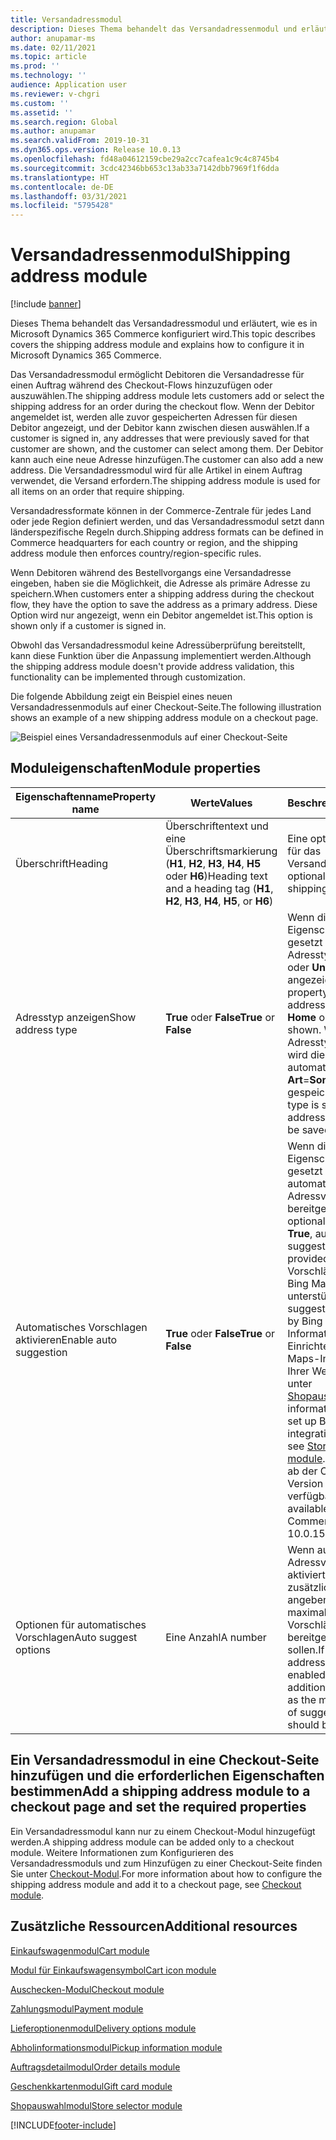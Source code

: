 ```yaml
---
title: Versandadressmodul
description: Dieses Thema behandelt das Versandadressenmodul und erläutert, wie es in Microsoft Dynamics 365 Commerce konfiguriert wird.
author: anupamar-ms
ms.date: 02/11/2021
ms.topic: article
ms.prod: ''
ms.technology: ''
audience: Application user
ms.reviewer: v-chgri
ms.custom: ''
ms.assetid: ''
ms.search.region: Global
ms.author: anupamar
ms.search.validFrom: 2019-10-31
ms.dyn365.ops.version: Release 10.0.13
ms.openlocfilehash: fd48a04612159cbe29a2cc7cafea1c9c4c8745b4
ms.sourcegitcommit: 3cdc42346bb653c13ab33a7142dbb7969f1f6dda
ms.translationtype: HT
ms.contentlocale: de-DE
ms.lasthandoff: 03/31/2021
ms.locfileid: "5795428"
---
```

# <a name="shipping-address-module"></a><span data-ttu-id="d8f26-103">Versandadressenmodul</span><span class="sxs-lookup"><span data-stu-id="d8f26-103">Shipping address module</span></span>

[!include [banner](includes/banner.md)]

<span data-ttu-id="d8f26-104">Dieses Thema behandelt das Versandadressmodul und erläutert, wie es in Microsoft Dynamics 365 Commerce konfiguriert wird.</span><span class="sxs-lookup"><span data-stu-id="d8f26-104">This topic describes covers the shipping address module and explains how to configure it in Microsoft Dynamics 365 Commerce.</span></span>

<span data-ttu-id="d8f26-105">Das Versandadressmodul ermöglicht Debitoren die Versandadresse für einen Auftrag während des Checkout-Flows hinzuzufügen oder auszuwählen.</span><span class="sxs-lookup"><span data-stu-id="d8f26-105">The shipping address module lets customers add or select the shipping address for an order during the checkout flow.</span></span> <span data-ttu-id="d8f26-106">Wenn der Debitor angemeldet ist, werden alle zuvor gespeicherten Adressen für diesen Debitor angezeigt, und der Debitor kann zwischen diesen auswählen.</span><span class="sxs-lookup"><span data-stu-id="d8f26-106">If a customer is signed in, any addresses that were previously saved for that customer are shown, and the customer can select among them.</span></span> <span data-ttu-id="d8f26-107">Der Debitor kann auch eine neue Adresse hinzufügen.</span><span class="sxs-lookup"><span data-stu-id="d8f26-107">The customer can also add a new address.</span></span> <span data-ttu-id="d8f26-108">Die Versandadressmodul wird für alle Artikel in einem Auftrag verwendet, die Versand erfordern.</span><span class="sxs-lookup"><span data-stu-id="d8f26-108">The shipping address module is used for all items on an order that require shipping.</span></span>

<span data-ttu-id="d8f26-109">Versandadressformate können in der Commerce-Zentrale für jedes Land oder jede Region definiert werden, und das Versandadressmodul setzt dann länderspezifische Regeln durch.</span><span class="sxs-lookup"><span data-stu-id="d8f26-109">Shipping address formats can be defined in Commerce headquarters for each country or region, and the shipping address module then enforces country/region-specific rules.</span></span>

<span data-ttu-id="d8f26-110">Wenn Debitoren während des Bestellvorgangs eine Versandadresse eingeben, haben sie die Möglichkeit, die Adresse als primäre Adresse zu speichern.</span><span class="sxs-lookup"><span data-stu-id="d8f26-110">When customers enter a shipping address during the checkout flow, they have the option to save the address as a primary address.</span></span> <span data-ttu-id="d8f26-111">Diese Option wird nur angezeigt, wenn ein Debitor angemeldet ist.</span><span class="sxs-lookup"><span data-stu-id="d8f26-111">This option is shown only if a customer is signed in.</span></span>

<span data-ttu-id="d8f26-112">Obwohl das Versandadressmodul keine Adressüberprüfung bereitstellt, kann diese Funktion über die Anpassung implementiert werden.</span><span class="sxs-lookup"><span data-stu-id="d8f26-112">Although the shipping address module doesn't provide address validation, this functionality can be implemented through customization.</span></span>

<span data-ttu-id="d8f26-113">Die folgende Abbildung zeigt ein Beispiel eines neuen Versandadressenmoduls auf einer Checkout-Seite.</span><span class="sxs-lookup"><span data-stu-id="d8f26-113">The following illustration shows an example of a new shipping address module on a checkout page.</span></span>

![Beispiel eines Versandadressenmoduls auf einer Checkout-Seite](./media/ecommerce-shippingaddress.PNG)

## <a name="module-properties"></a><span data-ttu-id="d8f26-115">Moduleigenschaften</span><span class="sxs-lookup"><span data-stu-id="d8f26-115">Module properties</span></span>

| <span data-ttu-id="d8f26-116">Eigenschaftenname</span><span class="sxs-lookup"><span data-stu-id="d8f26-116">Property name</span></span> | <span data-ttu-id="d8f26-117">Werte</span><span class="sxs-lookup"><span data-stu-id="d8f26-117">Values</span></span> | <span data-ttu-id="d8f26-118">Beschreibung</span><span class="sxs-lookup"><span data-stu-id="d8f26-118">Description</span></span> |
|---------------|--------|-------------|
| <span data-ttu-id="d8f26-119">Überschrift</span><span class="sxs-lookup"><span data-stu-id="d8f26-119">Heading</span></span> | <span data-ttu-id="d8f26-120">Überschriftentext und eine Überschriftsmarkierung (**H1**, **H2**, **H3**, **H4**, **H5** oder **H6**)</span><span class="sxs-lookup"><span data-stu-id="d8f26-120">Heading text and a heading tag (**H1**, **H2**, **H3**, **H4**, **H5**, or **H6**)</span></span> | <span data-ttu-id="d8f26-121">Eine optionale Überschrift für das Versandadressmodul.</span><span class="sxs-lookup"><span data-stu-id="d8f26-121">An optional heading for the shipping address module.</span></span> |
| <span data-ttu-id="d8f26-122">Adresstyp anzeigen</span><span class="sxs-lookup"><span data-stu-id="d8f26-122">Show address type</span></span> | <span data-ttu-id="d8f26-123">**True** oder **False**</span><span class="sxs-lookup"><span data-stu-id="d8f26-123">**True** or **False**</span></span> | <span data-ttu-id="d8f26-124">Wenn diese optionale Eigenschaft auf **True** gesetzt ist, wird ein Adresstyp, wie z. B. **Start** oder **Unternehmen**, angezeigt.</span><span class="sxs-lookup"><span data-stu-id="d8f26-124">If this optional property is set to **True**, an address type, such as **Home** or **Business**, will be shown.</span></span> <span data-ttu-id="d8f26-125">Wenn kein Adresstyp angegeben ist, wird die Adresse automatisch als **Art**=**Sonstige** gespeichert.</span><span class="sxs-lookup"><span data-stu-id="d8f26-125">If no address type is specified, the address will automatically be saved as **Type**=**Other**.</span></span> |
| <span data-ttu-id="d8f26-126">Automatisches Vorschlagen aktivieren</span><span class="sxs-lookup"><span data-stu-id="d8f26-126">Enable auto suggestion</span></span>| <span data-ttu-id="d8f26-127">**True** oder **False**</span><span class="sxs-lookup"><span data-stu-id="d8f26-127">**True** or **False**</span></span> | <span data-ttu-id="d8f26-128">Wenn diese optionale Eigenschaft auf **True** gesetzt ist, werden automatische Adressvorschläge bereitgestellt.</span><span class="sxs-lookup"><span data-stu-id="d8f26-128">If this optional property is set to **True**, automatic address suggestions will be provided.</span></span> <span data-ttu-id="d8f26-129">Diese Vorschläge werden von Bing Maps unterstützt.</span><span class="sxs-lookup"><span data-stu-id="d8f26-129">These suggestions are powered by Bing Maps.</span></span> <span data-ttu-id="d8f26-130">Informationen zum Einrichten der Bing Maps-Integration auf Ihrer Website finden Sie unter [Shopauswahlmodul](store-selector.md).</span><span class="sxs-lookup"><span data-stu-id="d8f26-130">For information about how to set up Bing Maps integration for your site, see [Store selector module](store-selector.md).</span></span> <span data-ttu-id="d8f26-131">Diese Funktion ist ab der Commerce-Version 10.0.15 verfügbar.</span><span class="sxs-lookup"><span data-stu-id="d8f26-131">This feature is available as of the Commerce version 10.0.15 release.</span></span>|
|<span data-ttu-id="d8f26-132">Optionen für automatisches Vorschlagen</span><span class="sxs-lookup"><span data-stu-id="d8f26-132">Auto suggest options</span></span>| <span data-ttu-id="d8f26-133">Eine Anzahl</span><span class="sxs-lookup"><span data-stu-id="d8f26-133">A number</span></span>| <span data-ttu-id="d8f26-134">Wenn automatische Adressvorschläge aktiviert sind, können Sie zusätzliche Optionen angeben, z. B. die maximale Anzahl von Vorschlägen, die bereitgestellt werden sollen.</span><span class="sxs-lookup"><span data-stu-id="d8f26-134">If automatic address suggestions are enabled, you can specify additional options, such as the maximum number of suggestions that should be provided.</span></span>|

## <a name="add-a-shipping-address-module-to-a-checkout-page-and-set-the-required-properties"></a><span data-ttu-id="d8f26-135">Ein Versandadressmodul in eine Checkout-Seite hinzufügen und die erforderlichen Eigenschaften bestimmen</span><span class="sxs-lookup"><span data-stu-id="d8f26-135">Add a shipping address module to a checkout page and set the required properties</span></span>

<span data-ttu-id="d8f26-136">Ein Versandadressmodul kann nur zu einem Checkout-Modul hinzugefügt werden.</span><span class="sxs-lookup"><span data-stu-id="d8f26-136">A shipping address module can be added only to a checkout module.</span></span> <span data-ttu-id="d8f26-137">Weitere Informationen zum Konfigurieren des Versandadressmoduls und zum Hinzufügen zu einer Checkout-Seite finden Sie unter [Checkout-Modul](add-checkout-module.md).</span><span class="sxs-lookup"><span data-stu-id="d8f26-137">For more information about how to configure the shipping address module and add it to a checkout page, see [Checkout module](add-checkout-module.md).</span></span>

## <a name="additional-resources"></a><span data-ttu-id="d8f26-138">Zusätzliche Ressourcen</span><span class="sxs-lookup"><span data-stu-id="d8f26-138">Additional resources</span></span>

[<span data-ttu-id="d8f26-139">Einkaufswagenmodul</span><span class="sxs-lookup"><span data-stu-id="d8f26-139">Cart module</span></span>](add-cart-module.md)

[<span data-ttu-id="d8f26-140">Modul für Einkaufswagensymbol</span><span class="sxs-lookup"><span data-stu-id="d8f26-140">Cart icon module</span></span>](cart-icon-module.md)

[<span data-ttu-id="d8f26-141">Auschecken-Modul</span><span class="sxs-lookup"><span data-stu-id="d8f26-141">Checkout module</span></span>](add-checkout-module.md)

[<span data-ttu-id="d8f26-142">Zahlungsmodul</span><span class="sxs-lookup"><span data-stu-id="d8f26-142">Payment module</span></span>](payment-module.md)

[<span data-ttu-id="d8f26-143">Lieferoptionenmodul</span><span class="sxs-lookup"><span data-stu-id="d8f26-143">Delivery options module</span></span>](delivery-options-module.md)

[<span data-ttu-id="d8f26-144">Abholinformationsmodul</span><span class="sxs-lookup"><span data-stu-id="d8f26-144">Pickup information module</span></span>](pickup-info-module.md)

[<span data-ttu-id="d8f26-145">Auftragsdetailmodul</span><span class="sxs-lookup"><span data-stu-id="d8f26-145">Order details module</span></span>](order-confirmation-module.md)

[<span data-ttu-id="d8f26-146">Geschenkkartenmodul</span><span class="sxs-lookup"><span data-stu-id="d8f26-146">Gift card module</span></span>](add-giftcard.md)

[<span data-ttu-id="d8f26-147">Shopauswahlmodul</span><span class="sxs-lookup"><span data-stu-id="d8f26-147">Store selector module</span></span>](store-selector.md)


[!INCLUDE[footer-include](../includes/footer-banner.md)]